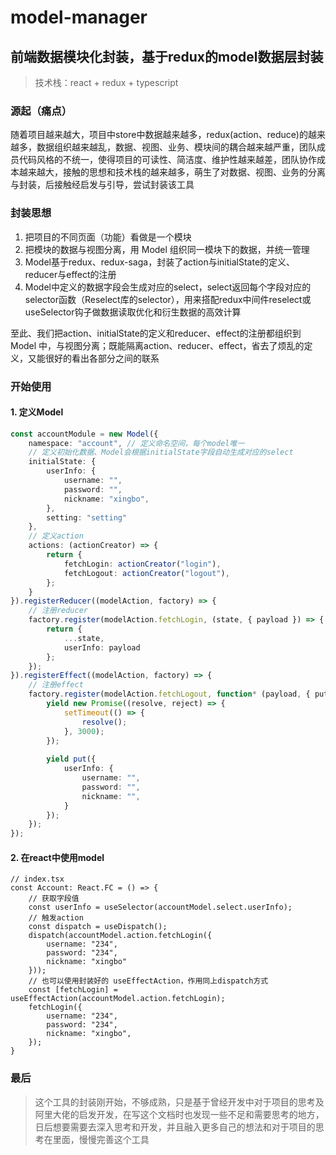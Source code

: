 ﻿# model-manager

## 前端数据模块化封装，基于redux的model数据层封装

> 技术栈：react + redux + typescript

### 源起（痛点）

随着项目越来越大，项目中store中数据越来越多，redux(action、reduce)的越来越多，数据组织越来越乱，数据、视图、业务、模块间的耦合越来越严重，团队成员代码风格的不统一，使得项目的可读性、简洁度、维护性越来越差，团队协作成本越来越大，接触的思想和技术栈的越来越多，萌生了对数据、视图、业务的分离与封装，后接触经启发与引导，尝试封装该工具

### 封装思想

1. 把项目的不同页面（功能）看做是一个模块
2. 把模块的数据与视图分离，用 Model 组织同一模块下的数据，并统一管理
3. Model基于redux、redux-saga，封装了action与initialState的定义、reducer与effect的注册
4. Model中定义的数据字段会生成对应的select，select返回每个字段对应的selector函数（Reselect库的selector），用来搭配redux中间件reselect或useSelector钩子做数据读取优化和衍生数据的高效计算

至此、我们把action、initialState的定义和reducer、effect的注册都组织到 Model 中，与视图分离；既能隔离action、reducer、effect，省去了烦乱的定义，又能很好的看出各部分之间的联系

### 开始使用

#### 1. 定义Model

```typescript
const accountModule = new Model({
	namespace: "account", // 定义命名空间，每个model唯一
	// 定义初始化数据、Model会根据initialState字段自动生成对应的select
	initialState: {
		userInfo: {
			username: "",
			password: "",
			nickname: "xingbo",
		},
		setting: "setting"
	},
	// 定义action
	actions: (actionCreator) => {
		return {
			fetchLogin: actionCreator("login"),
			fetchLogout: actionCreator("logout"),
		};
	}
}).registerReducer((modelAction, factory) => {
	// 注册reducer
	factory.register(modelAction.fetchLogin, (state, { payload }) => {
		return {
			...state,
			userInfo: payload
		};
	});
}).registerEffect((modelAction, factory) => {
	// 注册effect
	factory.register(modelAction.fetchLogout, function* (payload, { put }) {
		yield new Promise((resolve, reject) => {
			setTimeout(() => {
				resolve();
			}, 3000);
		});
		
		yield put({
			userInfo: {
				username: "",
				password: "",
				nickname: "",
			}
		});
	});
});
```

#### 2. 在react中使用model

```react
// index.tsx
const Account: React.FC = () => {
	// 获取字段值
	const userInfo = useSelector(accountModel.select.userInfo);
	// 触发action
	const dispatch = useDispatch();
	dispatch(accountModel.action.fetchLogin({
		username: "234",
		password: "234",
		nickname: "xingbo"
	}));
	// 也可以使用封装好的 useEffectAction，作用同上dispatch方式
	const [fetchLogin] = useEffectAction(accountModel.action.fetchLogin);
	fetchLogin({
		username: "234",
		password: "234",
		nickname: "xingbo",
	});
}
```

### 最后

> 这个工具的封装刚开始，不够成熟，只是基于曾经开发中对于项目的思考及阿里大佬的启发开发，在写这个文档时也发现一些不足和需要思考的地方，日后想要需要去深入思考和开发，并且融入更多自己的想法和对于项目的思考在里面，慢慢完善这个工具
